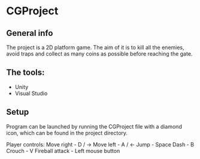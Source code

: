 # CGProject

## General info
The project is a 2D platform game. The aim of it is to kill all the enemies, avoid traps and collect as many coins as possible before reaching the gate.

## The tools:
- Unity
- Visual Studio

## Setup
Program can be launched by running the CGProject file with a diamond icon, which can be found in the project directory. 

Player controls:
Move right - D / →
Move left - A / ←
Jump - Space 
Dash - B
Crouch - V
Fireball attack - Left mouse button

